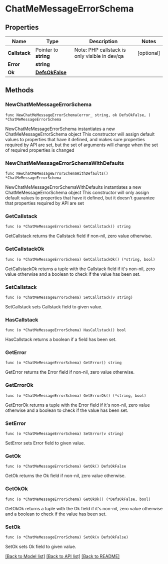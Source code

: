 # ChatMeMessageErrorSchema

## Properties

Name | Type | Description | Notes
------------ | ------------- | ------------- | -------------
**Callstack** | Pointer to **string** | Note: PHP callstack is only visible in dev/qa | [optional] 
**Error** | **string** |  | 
**Ok** | [**DefsOkFalse**](DefsOkFalse.md) |  | 

## Methods

### NewChatMeMessageErrorSchema

`func NewChatMeMessageErrorSchema(error_ string, ok DefsOkFalse, ) *ChatMeMessageErrorSchema`

NewChatMeMessageErrorSchema instantiates a new ChatMeMessageErrorSchema object
This constructor will assign default values to properties that have it defined,
and makes sure properties required by API are set, but the set of arguments
will change when the set of required properties is changed

### NewChatMeMessageErrorSchemaWithDefaults

`func NewChatMeMessageErrorSchemaWithDefaults() *ChatMeMessageErrorSchema`

NewChatMeMessageErrorSchemaWithDefaults instantiates a new ChatMeMessageErrorSchema object
This constructor will only assign default values to properties that have it defined,
but it doesn't guarantee that properties required by API are set

### GetCallstack

`func (o *ChatMeMessageErrorSchema) GetCallstack() string`

GetCallstack returns the Callstack field if non-nil, zero value otherwise.

### GetCallstackOk

`func (o *ChatMeMessageErrorSchema) GetCallstackOk() (*string, bool)`

GetCallstackOk returns a tuple with the Callstack field if it's non-nil, zero value otherwise
and a boolean to check if the value has been set.

### SetCallstack

`func (o *ChatMeMessageErrorSchema) SetCallstack(v string)`

SetCallstack sets Callstack field to given value.

### HasCallstack

`func (o *ChatMeMessageErrorSchema) HasCallstack() bool`

HasCallstack returns a boolean if a field has been set.

### GetError

`func (o *ChatMeMessageErrorSchema) GetError() string`

GetError returns the Error field if non-nil, zero value otherwise.

### GetErrorOk

`func (o *ChatMeMessageErrorSchema) GetErrorOk() (*string, bool)`

GetErrorOk returns a tuple with the Error field if it's non-nil, zero value otherwise
and a boolean to check if the value has been set.

### SetError

`func (o *ChatMeMessageErrorSchema) SetError(v string)`

SetError sets Error field to given value.


### GetOk

`func (o *ChatMeMessageErrorSchema) GetOk() DefsOkFalse`

GetOk returns the Ok field if non-nil, zero value otherwise.

### GetOkOk

`func (o *ChatMeMessageErrorSchema) GetOkOk() (*DefsOkFalse, bool)`

GetOkOk returns a tuple with the Ok field if it's non-nil, zero value otherwise
and a boolean to check if the value has been set.

### SetOk

`func (o *ChatMeMessageErrorSchema) SetOk(v DefsOkFalse)`

SetOk sets Ok field to given value.



[[Back to Model list]](../README.md#documentation-for-models) [[Back to API list]](../README.md#documentation-for-api-endpoints) [[Back to README]](../README.md)


